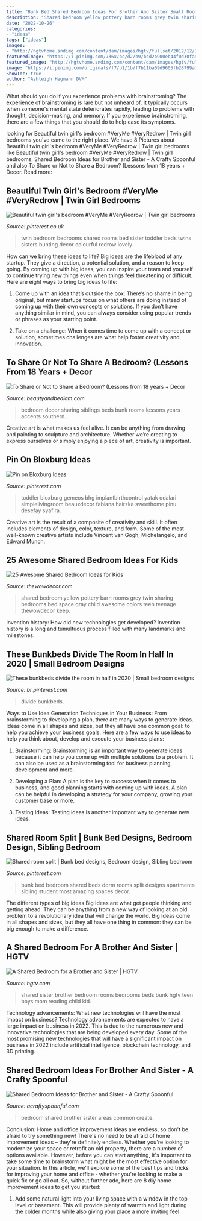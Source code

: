 ```yaml
---
title: "Bunk Bed Shared Bedroom Ideas For Brother And Sister Small Room - Shared Bedroom Ideas For Brother And Sister"
description: "Shared bedroom yellow pottery barn rooms grey twin sharing bedrooms bed space gray child awesome colors teen teenage thewowdecor keep"
date: "2022-10-26"
categories:
- "ideas"
tags: ["ideas"]
images:
- "http://hgtvhome.sndimg.com/content/dam/images/hgtv/fullset/2012/12/10/0/original_Child-Style-115-kids-mom-reading-bunkbeds-wide_s4x3.jpg.rend.hgtvcom.966.725.jpeg"
featuredImage: "https://i.pinimg.com/736x/bc/d2/b9/bcd2b900eb44f0d30fadb4d1beb17286.jpg"
featured_image: "http://hgtvhome.sndimg.com/content/dam/images/hgtv/fullset/2012/12/10/0/original_Child-Style-115-kids-mom-reading-bunkbeds-wide_s4x3.jpg.rend.hgtvcom.966.725.jpeg"
image: "https://i.pinimg.com/originals/f7/b1/1b/f7b11ba09d9605fb28799a71376e3d9e.jpg"
ShowToc: true
author: "Ashleigh Hegmann DVM"
---
```



What should you do if you experience problems with brainstroming?
The experience of brainstroming is rare but not unheard of. It typically occurs when someone's mental state deteriorates rapidly, leading to problems with thought, decision-making, and memory. If you experience brainstroming, there are a few things that you should do to help ease its symptoms.

	

		
looking for Beautiful twin girl&#039;s bedroom #VeryMe #VeryRedrow | Twin girl bedrooms you've came to the right place. We have 8 Pictures about Beautiful twin girl&#039;s bedroom #VeryMe #VeryRedrow | Twin girl bedrooms like Beautiful twin girl&#039;s bedroom #VeryMe #VeryRedrow | Twin girl bedrooms, Shared Bedroom Ideas for Brother and Sister - A Crafty Spoonful and also To Share or Not to Share a Bedroom? (Lessons from 18 years + Decor. Read more:
		
    
## Beautiful Twin Girl&#039;s Bedroom #VeryMe #VeryRedrow | Twin Girl Bedrooms

<img loading=lazy src="https://i.pinimg.com/originals/f7/b1/1b/f7b11ba09d9605fb28799a71376e3d9e.jpg" onerror="this.onerror=null;this.src='https://tse4.mm.bing.net/th?id=OIP.TG1QjKfulrsNhO-mNPl1HQHaHa&amp;pid=15.1';" alt="Beautiful twin girl&#039;s bedroom #VeryMe #VeryRedrow | Twin girl bedrooms">

_Source: pinterest.co.uk_

>twin bedroom bedrooms shared rooms bed sister toddler beds twins sisters bunting decor colourful redrow lovely. 

	

How can we bring these ideas to life?
Big ideas are the lifeblood of any startup. They give a direction, a potential solution, and a reason to keep going. By coming up with big ideas, you can inspire your team and yourself to continue trying new things even when things feel threatening or difficult. Here are eight ways to bring big ideas to life:
1. Come up with an idea that’s outside the box: There’s no shame in being original, but many startups focus on what others are doing instead of coming up with their own concepts or solutions. If you don’t have anything similar in mind, you can always consider using popular trends or phrases as your starting point.

2. Take on a challenge: When it comes time to come up with a concept or solution, sometimes challenges are what help foster creativity and innovation.

    
## To Share Or Not To Share A Bedroom? (Lessons From 18 Years + Decor

<img loading=lazy src="https://beautyandbedlam.com/wp-content/uploads/2013/10/Bunk-Beds-for-Sharing-Rooms.jpg" onerror="this.onerror=null;this.src='https://tse2.mm.bing.net/th?id=OIP.0JlanNbsPhn7SY-NPLcrtQAAAA&amp;pid=15.1';" alt="To Share or Not to Share a Bedroom? (Lessons from 18 years + Decor">

_Source: beautyandbedlam.com_

>bedroom decor sharing siblings beds bunk rooms lessons years accents southern. 

	

Creative art is what makes us feel alive. It can be anything from drawing and painting to sculpture and architecture. Whether we’re creating to express ourselves or simply enjoying a piece of art, creativity is important.

    
## Pin On Bloxburg Ideas

<img loading=lazy src="https://i.pinimg.com/originals/6a/00/e5/6a00e538f549a09203d2fa0717a7f317.png" onerror="this.onerror=null;this.src='https://tse2.mm.bing.net/th?id=OIP.SrICLwKDoI9LklIRwjS6-gHaJs&amp;pid=15.1';" alt="Pin on Bloxburg Ideas">

_Source: pinterest.com_

>toddler bloxburg gemeos bhg implantbirthcontrol yatak odalari simplelivingroom beauxdecor fabiana hairzka sweethome pinu desefay syafira. 

	

Creative art is the result of a composite of creativity and skill. It often includes elements of design, color, texture, and form. Some of the most well-known creative artists include Vincent van Gogh, Michelangelo, and Edward Munch.

    
## 25 Awesome Shared Bedroom Ideas For Kids

<img loading=lazy src="http://www.thewowdecor.com/wp-content/uploads/2015/09/img_shared-room_1.jpg" onerror="this.onerror=null;this.src='https://tse4.mm.bing.net/th?id=OIP.lY8eM3Wz_W5p9BfkTAjVgQHaE0&amp;pid=15.1';" alt="25 Awesome Shared Bedroom Ideas for Kids">

_Source: thewowdecor.com_

>shared bedroom yellow pottery barn rooms grey twin sharing bedrooms bed space gray child awesome colors teen teenage thewowdecor keep. 

	

Invention history: How did new technologies get developed?
Invention history is a long and tumultuous process filled with many landmarks and milestones.

    
## These Bunkbeds Divide The Room In Half In 2020 | Small Bedroom Designs

<img loading=lazy src="https://i.pinimg.com/736x/bc/d2/b9/bcd2b900eb44f0d30fadb4d1beb17286.jpg" onerror="this.onerror=null;this.src='https://tse4.mm.bing.net/th?id=OIP.ZKeCHausIzQFB8qe0vDxiAAAAA&amp;pid=15.1';" alt="These bunkbeds divide the room in half in 2020 | Small bedroom designs">

_Source: br.pinterest.com_

>divide bunkbeds. 

	

Ways to Use Idea Generation Techniques in Your Business: From brainstorming to developing a plan, there are many ways to generate ideas.
Ideas come in all shapes and sizes, but they all have one common goal: to help you achieve your business goals. Here are a few ways to use ideas to help you think about, develop and execute your business plans:
1. Brainstorming: Brainstorming is an important way to generate ideas because it can help you come up with multiple solutions to a problem. It can also be used as a brainstorming tool for business planning, development and more.

2. Developing a Plan: A plan is the key to success when it comes to business, and good planning starts with coming up with ideas. A plan can be helpful in developing a strategy for your company, growing your customer base or more.

3. Testing Ideas: Testing ideas is another important way to generate new ideas.

    
## Shared Room Split | Bunk Bed Designs, Bedroom Design, Sibling Bedroom

<img loading=lazy src="https://i.pinimg.com/originals/2b/96/06/2b96068bc4fdfd46c256d3c38f68cfbc.jpg" onerror="this.onerror=null;this.src='https://tse4.mm.bing.net/th?id=OIP.J1k3_TkhDzhiSL2qhSO9ogHaFX&amp;pid=15.1';" alt="Shared room split | Bunk bed designs, Bedroom design, Sibling bedroom">

_Source: pinterest.com_

>bunk bed bedroom shared beds dorm rooms split designs apartments sibling student most amazing spaces decor. 

	

The different types of big ideas
Big Ideas are what get people thinking and getting ahead. They can be anything from a new way of looking at an old problem to a revolutionary idea that will change the world. Big Ideas come in all shapes and sizes, but they all have one thing in common: they can be big enough to make a difference.

    
## A Shared Bedroom For A Brother And Sister | HGTV

<img loading=lazy src="http://hgtvhome.sndimg.com/content/dam/images/hgtv/fullset/2012/12/10/0/original_Child-Style-115-kids-mom-reading-bunkbeds-wide_s4x3.jpg.rend.hgtvcom.966.725.jpeg" onerror="this.onerror=null;this.src='https://tse3.mm.bing.net/th?id=OIP.0Ib9MO3st99K7iuQNqOn0AHaFj&amp;pid=15.1';" alt="A Shared Bedroom for a Brother and Sister | HGTV">

_Source: hgtv.com_

>shared sister brother bedroom rooms bedrooms beds bunk hgtv teen boys mom reading child kid. 

	

Technology advancements: What new technologies will have the most impact on business?
Technology advancements are expected to have a large impact on business in 2022. This is due to the numerous new and innovative technologies that are being developed every day. Some of the most promising new technologies that will have a significant impact on business in 2022 include artificial intelligence, blockchain technology, and 3D printing.

    
## Shared Bedroom Ideas For Brother And Sister - A Crafty Spoonful

<img loading=lazy src="http://acraftyspoonful.com/wp-content/uploads/2014/04/Shared-Bedroom-Ideas-for-Brother-and-Sister-shared-space.png" onerror="this.onerror=null;this.src='https://tse4.mm.bing.net/th?id=OIP.gt9JriOuIwDBqCLJ_lQLbwHaJG&amp;pid=15.1';" alt="Shared Bedroom Ideas for Brother and Sister - A Crafty Spoonful">

_Source: acraftyspoonful.com_

>bedroom shared brother sister areas common create. 

	

Conclusion: Home and office improvement ideas are endless, so don't be afraid to try something new!
There's no need to be afraid of home improvement ideas – they're definitely endless. Whether you're looking to modernize your space or retrofit an old property, there are a number of options available. However, before you can start anything, it's important to take some time to brainstorm what might be the most effective option for your situation. In this article, we'll explore some of the best tips and tricks for improving your home and office - whether you're looking to make a quick fix or go all out. So, without further ado, here are 8 diy home improvement ideas to get you started: 
1) Add some natural light into your living space with a window in the top level or basement. This will provide plenty of warmth and light during the colder months while also giving your place a more inviting feel.

